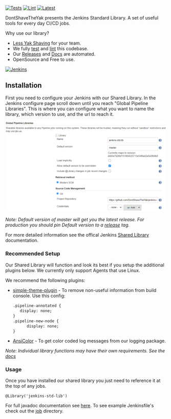 
[![Tests][test-badge]][test-url]
[![Lint][lint-badge]][test-url]
[![Latest][doc-badge]][doc-url]

DontShaveTheYak presents the Jenkins Standard Library. A set of useful tools for every day CI/CD jobs.

Why use our library?
* [Less Yak Shaving](https://seths.blog/2005/03/dont_shave_that/) for your team.
* We fully [test][test-url] and [lint][test-url] this codebase.
* Our [Releases][releases-url] and [Docs][doc-url] are automated.
* OpenSource and Free to use.

[![Jenkins](https://cdn.freebiesupply.com/logos/large/2x/jenkins-logo-png-transparent.png)](https://www.jenkins.io/)

## Installation

First you need to configure your Jenkins with our Shared Library. In the Jenkins configure page scroll down
until you reach "Global Pipeline Libraries". This is where you can configure what you want to name the library, which version
to use, and the url to reach it.

![Configure](.images/configure.PNG)

*Note: Default version of master will get you the latest release. For production you should pin Default version to a [release][releases-url] tag.*

For more detailed information see the offical Jenkins [Shared Library](https://www.jenkins.io/doc/book/pipeline/shared-libraries/) documentation.

### Recommended Setup

Our Shared Library will function and look its best if you setup the additional plugins below. We currently only support Agents that use Linux.

We recommend the following plugins:
* [simple-theme-plugin](https://plugins.jenkins.io/simple-theme-plugin/) - To remove non-useful information from build console. Use this config:

  ```
  .pipeline-annotated {
     display: none;
  }
  .pipeline-new-node {
        display: none;
  }
  ```
* [AnsiColor](https://plugins.jenkins.io/ansicolor/) - To get color coded log messages from our logging package.

*Note: Individual library functions may have their own requirements. See the [docs][doc-url]*

### Usage

Once you have installed our shared library you just need to reference it at the top of any jobs.
```
@Library('jenkins-std-lib')
```

For full javadoc documentation see [here][doc-url]. To see example Jenkinsfile's check out the [job](./jobs) directory.

[test-badge]: https://img.shields.io/github/workflow/status/DontShaveTheYak/jenkins-std-lib/Tests/master?label=Tests
[lint-badge]: https://img.shields.io/github/workflow/status/DontShaveTheYak/jenkins-std-lib/Tests/master?label=Lint
[test-url]: https://github.com/DontShaveTheYak/jenkins-std-lib/actions/workflows/test.yml
[doc-badge]: https://javadoc.io/badge2/io.github.dontshavetheyak/jenkins-std-lib/javadoc.svg?cacheSeconds=3600
[doc-url]: https://javadoc.io/doc/io.github.dontshavetheyak/jenkins-std-lib
[releases-url]: https://github.com/DontShaveTheYak/jenkins-std-lib/releases
